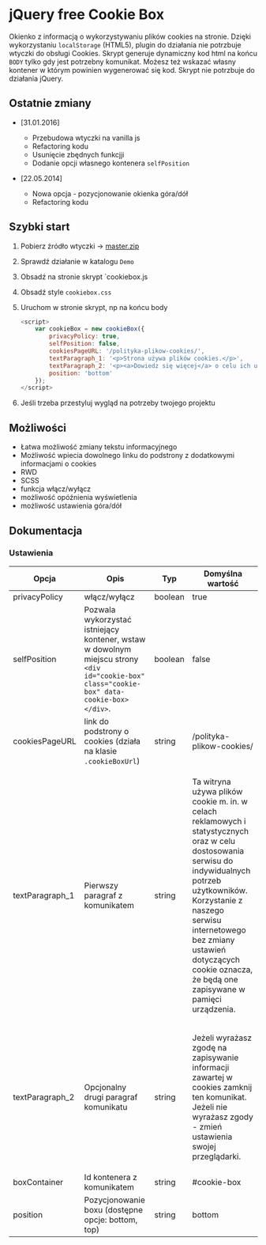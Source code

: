 # jQuery free Cookie Box

Okienko z informacją o wykorzystywaniu plików cookies na stronie. 
Dzięki wykorzystaniu `localStorage` (HTML5), plugin do działania nie potrzbuje wtyczki do obsługi Cookies.
Skrypt generuje dynamiczny kod html na końcu `BODY` tylko gdy jest potrzebny komunikat.
Możesz też wskazać własny kontener w którym powinien wygenerować się kod.
Skrypt nie potrzbuje do działania jQuery.

## Ostatnie zmiany

* [31.01.2016]
    - Przebudowa wtyczki na  vanilla js
    - Refactoring kodu
    - Usunięcie zbędnych funkcjji
    - Dodanie opcji własnego kontenera `selfPosition`

* [22.05.2014] 
    - Nowa opcja - pozycjonowanie okienka góra/dół
    - Refactoring kodu

## Szybki start

1. Pobierz źródło wtyczki -> [master.zip](https://github.com/r4fx/cookie-box/archive/master.zip)
2. Sprawdź działanie w katalogu `Demo`
3. Obsadź na stronie skrypt `cookiebox.js
4. Obsadź style `cookiebox.css`
5. Uruchom w stronie skrypt, np na końcu body

    ```javascript
    <script>
        var cookieBox = new cookieBox({
            privacyPolicy: true,
            selfPosition: false,
            cookiesPageURL: '/polityka-plikow-cookies/',
            textParagraph_1: '<p>Strona używa plików cookies.</p>',
            textParagraph_2: '<p><a>Dowiedz się więcej</a> o celu ich używania i zmianie ustawień cookies w przeglądarce. Korzystając ze strony wyrażasz zgodę na używanie cookies.</p>',
            position: 'bottom'
        });
    </script>
    ```
    
6. Jeśli trzeba przestyluj wygląd na potrzeby twojego projektu

## Możliwości

* Łatwa możliwość zmiany tekstu informacyjnego
* Możliwość wpiecia dowolnego linku do podstrony z dodatkowymi informacjami o cookies
* RWD
* SCSS
* funkcja włącz/wyłącz
* możliwość opóźnienia wyświetlenia
* możliwość ustawienia góra/dół

## Dokumentacja

### Ustawienia

| Opcja | Opis | Typ | Domyślna wartość |
| -------- | -------- | -------- | -------- |
| privacyPolicy | włącz/wyłącz | boolean | true |
| selfPosition | Pozwala wykorzystać istniejący kontener, wstaw w dowolnym miejscu strony `<div id="cookie-box" class="cookie-box" data-cookie-box></div>`. | boolean | false |
| cookiesPageURL | link do podstrony o cookies (działa na klasie `.cookieBoxUrl`) | string | /polityka-plikow-cookies/ |
| textParagraph_1 | Pierwszy paragraf z komunikatem | string | <p>Ta witryna używa <a class="cookieBoxUrl">plików cookie</a> m. in. w celach reklamowych i statystycznych oraz w celu dostosowania serwisu do indywidualnych potrzeb użytkowników. Korzystanie z naszego serwisu internetowego bez zmiany ustawień dotyczących cookie oznacza, że będą one zapisywane w pamięci urządzenia.</p> |
| textParagraph_2 | Opcjonalny drugi paragraf komunikatu | string | <p>Jeżeli wyrażasz zgodę na zapisywanie informacji zawartej w cookies zamknij ten komunikat. Jeżeli nie wyrażasz zgody - zmień ustawienia swojej przeglądarki.</p> | Opcjonalny drugi paragraf komunikatu |
| boxContainer| Id kontenera z komunikatem | string | #cookie-box |
| position| Pozycjonowanie boxu (dostępne opcje: bottom, top) | string | bottom |
